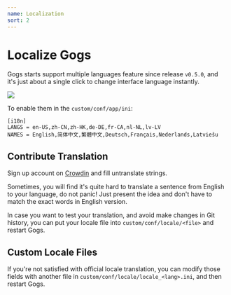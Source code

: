 ```yaml
---
name: Localization
sort: 2
---
```


# Localize Gogs

Gogs starts support multiple languages feature since release `v0.5.0`, and it's just about a single click to change interface language instantly.

![](/docs/images/lang_opt.png)

To enable them in the `custom/conf/app/ini`:

```
[i18n]
LANGS = en-US,zh-CN,zh-HK,de-DE,fr-CA,nl-NL,lv-LV
NAMES = English,简体中文,繁體中文,Deutsch,Français,Nederlands,Latviešu
```

## Contribute Translation

Sign up account on [Crowdin](https://crowdin.com/project/gogs) and fill untranslate strings.

Sometimes, you will find it's quite hard to translate a sentence from English to your language, do not panic! Just present the idea and don't have to match the exact words in English version.

In case you want to test your translation, and avoid make changes in Git history, you can put your locale file into `custom/conf/locale/<file>` and restart Gogs.

## Custom Locale Files

If you're not satisfied with official locale translation, you can modify those fields with another file in `custom/conf/locale/locale_<lang>.ini`, and then restart Gogs.